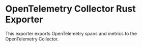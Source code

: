 # OpenTelemetry Collector Rust Exporter

This exporter exports OpenTelemetry spans and metrics to the OpenTelemetry Collector.
